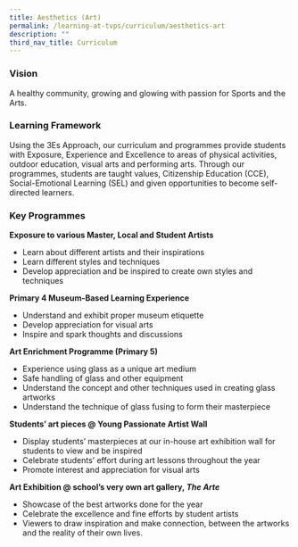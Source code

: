 ```yaml
---
title: Aesthetics (Art)
permalink: /learning-at-tvps/curriculum/aesthetics-art
description: ""
third_nav_title: Curriculum
---
```


### Vision
A healthy community, growing and glowing with passion for Sports and the Arts.

### Learning Framework
Using the 3Es Approach, our curriculum and programmes provide students with Exposure, Experience and Excellence to areas of physical activities, outdoor education, visual arts and performing arts. Through our programmes, students are taught values, Citizenship Education (CCE), Social-Emotional Learning (SEL) and given opportunities to become self-directed learners. 

### Key Programmes

**Exposure to various Master, Local and Student Artists**
* Learn about different artists and their inspirations
* Learn different styles and techniques
* Develop appreciation and be inspired to create own styles and techniques

**Primary 4 Museum-Based Learning Experience**
* Understand and exhibit proper museum etiquette
* Develop appreciation for visual arts
* Inspire and spark thoughts and discussions  
      
**Art Enrichment Programme (Primary 5)**
* Experience using glass as a unique art medium
* Safe handling of glass and other equipment
* Understand the concept and other techniques used in creating glass artworks
* Understand the technique of glass fusing to form their masterpiece  
      
**Students’ art pieces @ Young Passionate Artist Wall**
* Display students’ masterpieces at our in-house art exhibition wall for students to view and be inspired
* Celebrate students’ effort during art lessons throughout the year
* Promote interest and appreciation for visual arts

**Art Exhibition @ school’s very own art gallery, _The Arte_**
* Showcase of the best artworks done for the year    
* Celebrate the excellence and fine efforts by student artists 
* Viewers to draw inspiration and make connection, between the artworks and the reality of their own lives.